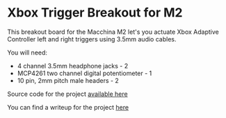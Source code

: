 # Xbox Trigger Breakout for M2

This breakout board for the Macchina M2 let's you actuate Xbox Adaptive Controller left and right triggers using 3.5mm audio cables.

You will need:

* 4 channel 3.5mm headphone jacks - 2
* MCP4261 two channel digital potentiometer - 1
* 10 pin, 2mm pitch male headers - 2

Source code for the project [available here](https://github.com/outlandnish/m2-xbox-controller)

You can find a writeup for the project [here](https://www.notion.so/outlandnish/Play-Racing-Sims-with-Your-Car-3ef501bde46e4a8b9595280c3b2e59eb)
